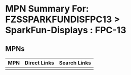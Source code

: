 



# MPN Summary For: FZSSPARKFUNDISFPC13 > SparkFun-Displays : FPC-13

## MPNs
  

|MPN|Direct Links|Search Links|
| :--- | :--- | :--- |
||||
